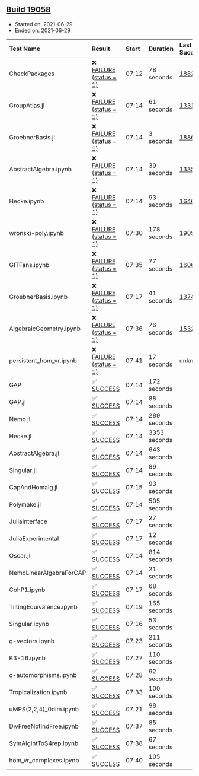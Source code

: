 ## [Build 19058](https://oscarci.mathematik.uni-kl.de/job/oscar/19058/)

* Started on: 2021-06-29
* Ended on: 2021-06-29

| Test Name    | Result | Start | Duration | Last Success | First Failure |
|:-------------|:-------|:------|:---------|:-------------|:--------------|
| CheckPackages | ❌ [FAILURE (status = 1)](https://oscarci.mathematik.uni-kl.de/job/oscar/19058/artifact/logs/build-19058/CheckPackages.log) | 07:12 | 78 seconds | [18822](https://oscarci.mathematik.uni-kl.de/job/oscar/18822/) | [18823](https://oscarci.mathematik.uni-kl.de/job/oscar/18823/) |
| GroupAtlas.jl | ❌ [FAILURE (status = 1)](https://oscarci.mathematik.uni-kl.de/job/oscar/19058/artifact/logs/build-19058/GroupAtlas.jl.log) | 07:14 | 61 seconds | [13311](https://oscarci.mathematik.uni-kl.de/job/oscar/13311/) | [13312](https://oscarci.mathematik.uni-kl.de/job/oscar/13312/) |
| GroebnerBasis.jl | ❌ [FAILURE (status = 1)](https://oscarci.mathematik.uni-kl.de/job/oscar/19058/artifact/logs/build-19058/GroebnerBasis.jl.log) | 07:14 | 3 seconds | [18864](https://oscarci.mathematik.uni-kl.de/job/oscar/18864/) | [18865](https://oscarci.mathematik.uni-kl.de/job/oscar/18865/) |
| AbstractAlgebra.ipynb | ❌ [FAILURE (status = 1)](https://oscarci.mathematik.uni-kl.de/job/oscar/19058/artifact/logs/build-19058/AbstractAlgebra.ipynb.log) | 07:14 | 39 seconds | [13355](https://oscarci.mathematik.uni-kl.de/job/oscar/13355/) | [13356](https://oscarci.mathematik.uni-kl.de/job/oscar/13356/) |
| Hecke.ipynb | ❌ [FAILURE (status = 1)](https://oscarci.mathematik.uni-kl.de/job/oscar/19058/artifact/logs/build-19058/Hecke.ipynb.log) | 07:14 | 93 seconds | [16463](https://oscarci.mathematik.uni-kl.de/job/oscar/16463/) | [16464](https://oscarci.mathematik.uni-kl.de/job/oscar/16464/) |
| wronski-poly.ipynb | ❌ [FAILURE (status = 1)](https://oscarci.mathematik.uni-kl.de/job/oscar/19058/artifact/logs/build-19058/wronski-poly.ipynb.log) | 07:30 | 178 seconds | [19057](https://oscarci.mathematik.uni-kl.de/job/oscar/19057/) | [19058](https://oscarci.mathematik.uni-kl.de/job/oscar/19058/) |
| GITFans.ipynb | ❌ [FAILURE (status = 1)](https://oscarci.mathematik.uni-kl.de/job/oscar/19058/artifact/logs/build-19058/GITFans.ipynb.log) | 07:35 | 77 seconds | [16068](https://oscarci.mathematik.uni-kl.de/job/oscar/16068/) | [16069](https://oscarci.mathematik.uni-kl.de/job/oscar/16069/) |
| GroebnerBasis.ipynb | ❌ [FAILURE (status = 1)](https://oscarci.mathematik.uni-kl.de/job/oscar/19058/artifact/logs/build-19058/GroebnerBasis.ipynb.log) | 07:17 | 41 seconds | [13748](https://oscarci.mathematik.uni-kl.de/job/oscar/13748/) | [13749](https://oscarci.mathematik.uni-kl.de/job/oscar/13749/) |
| AlgebraicGeometry.ipynb | ❌ [FAILURE (status = 1)](https://oscarci.mathematik.uni-kl.de/job/oscar/19058/artifact/logs/build-19058/AlgebraicGeometry.ipynb.log) | 07:36 | 76 seconds | [15322](https://oscarci.mathematik.uni-kl.de/job/oscar/15322/) | [15323](https://oscarci.mathematik.uni-kl.de/job/oscar/15323/) |
| persistent_hom_vr.ipynb | ❌ [FAILURE (status = 1)](https://oscarci.mathematik.uni-kl.de/job/oscar/19058/artifact/logs/build-19058/persistent_hom_vr.ipynb.log) | 07:41 | 17 seconds | unknown | unknown |
| GAP | ✅ [SUCCESS](https://oscarci.mathematik.uni-kl.de/job/oscar/19058/artifact/logs/build-19058/GAP.log) | 07:14 | 172 seconds |  |  |
| GAP.jl | ✅ [SUCCESS](https://oscarci.mathematik.uni-kl.de/job/oscar/19058/artifact/logs/build-19058/GAP.jl.log) | 07:14 | 88 seconds |  |  |
| Nemo.jl | ✅ [SUCCESS](https://oscarci.mathematik.uni-kl.de/job/oscar/19058/artifact/logs/build-19058/Nemo.jl.log) | 07:14 | 289 seconds |  |  |
| Hecke.jl | ✅ [SUCCESS](https://oscarci.mathematik.uni-kl.de/job/oscar/19058/artifact/logs/build-19058/Hecke.jl.log) | 07:14 | 3353 seconds |  |  |
| AbstractAlgebra.jl | ✅ [SUCCESS](https://oscarci.mathematik.uni-kl.de/job/oscar/19058/artifact/logs/build-19058/AbstractAlgebra.jl.log) | 07:14 | 643 seconds |  |  |
| Singular.jl | ✅ [SUCCESS](https://oscarci.mathematik.uni-kl.de/job/oscar/19058/artifact/logs/build-19058/Singular.jl.log) | 07:14 | 89 seconds |  |  |
| CapAndHomalg.jl | ✅ [SUCCESS](https://oscarci.mathematik.uni-kl.de/job/oscar/19058/artifact/logs/build-19058/CapAndHomalg.jl.log) | 07:15 | 93 seconds |  |  |
| Polymake.jl | ✅ [SUCCESS](https://oscarci.mathematik.uni-kl.de/job/oscar/19058/artifact/logs/build-19058/Polymake.jl.log) | 07:14 | 505 seconds |  |  |
| JuliaInterface | ✅ [SUCCESS](https://oscarci.mathematik.uni-kl.de/job/oscar/19058/artifact/logs/build-19058/JuliaInterface.log) | 07:17 | 27 seconds |  |  |
| JuliaExperimental | ✅ [SUCCESS](https://oscarci.mathematik.uni-kl.de/job/oscar/19058/artifact/logs/build-19058/JuliaExperimental.log) | 07:17 | 12 seconds |  |  |
| Oscar.jl | ✅ [SUCCESS](https://oscarci.mathematik.uni-kl.de/job/oscar/19058/artifact/logs/build-19058/Oscar.jl.log) | 07:14 | 814 seconds |  |  |
| NemoLinearAlgebraForCAP | ✅ [SUCCESS](https://oscarci.mathematik.uni-kl.de/job/oscar/19058/artifact/logs/build-19058/NemoLinearAlgebraForCAP.log) | 07:14 | 21 seconds |  |  |
| CohP1.ipynb | ✅ [SUCCESS](https://oscarci.mathematik.uni-kl.de/job/oscar/19058/artifact/logs/build-19058/CohP1.ipynb.log) | 07:17 | 68 seconds |  |  |
| TiltingEquivalence.ipynb | ✅ [SUCCESS](https://oscarci.mathematik.uni-kl.de/job/oscar/19058/artifact/logs/build-19058/TiltingEquivalence.ipynb.log) | 07:19 | 165 seconds |  |  |
| Singular.ipynb | ✅ [SUCCESS](https://oscarci.mathematik.uni-kl.de/job/oscar/19058/artifact/logs/build-19058/Singular.ipynb.log) | 07:16 | 53 seconds |  |  |
| g-vectors.ipynb | ✅ [SUCCESS](https://oscarci.mathematik.uni-kl.de/job/oscar/19058/artifact/logs/build-19058/g-vectors.ipynb.log) | 07:23 | 211 seconds |  |  |
| K3-16.ipynb | ✅ [SUCCESS](https://oscarci.mathematik.uni-kl.de/job/oscar/19058/artifact/logs/build-19058/K3-16.ipynb.log) | 07:27 | 110 seconds |  |  |
| c-automorphisms.ipynb | ✅ [SUCCESS](https://oscarci.mathematik.uni-kl.de/job/oscar/19058/artifact/logs/build-19058/c-automorphisms.ipynb.log) | 07:28 | 92 seconds |  |  |
| Tropicalization.ipynb | ✅ [SUCCESS](https://oscarci.mathematik.uni-kl.de/job/oscar/19058/artifact/logs/build-19058/Tropicalization.ipynb.log) | 07:33 | 100 seconds |  |  |
| uMPS(2,2,4)_0dim.ipynb | ✅ [SUCCESS](https://oscarci.mathematik.uni-kl.de/job/oscar/19058/artifact/logs/build-19058/uMPS-2-2-4-_0dim.ipynb.log) | 07:21 | 98 seconds |  |  |
| DivFreeNotIndFree.ipynb | ✅ [SUCCESS](https://oscarci.mathematik.uni-kl.de/job/oscar/19058/artifact/logs/build-19058/DivFreeNotIndFree.ipynb.log) | 07:37 | 85 seconds |  |  |
| SymAlgIntToS4rep.ipynb | ✅ [SUCCESS](https://oscarci.mathematik.uni-kl.de/job/oscar/19058/artifact/logs/build-19058/SymAlgIntToS4rep.ipynb.log) | 07:38 | 67 seconds |  |  |
| hom_vr_complexes.ipynb | ✅ [SUCCESS](https://oscarci.mathematik.uni-kl.de/job/oscar/19058/artifact/logs/build-19058/hom_vr_complexes.ipynb.log) | 07:40 | 105 seconds |  |  |
